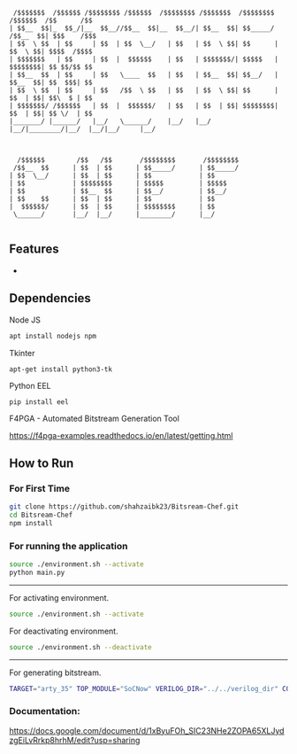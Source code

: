                                                                              
```
 /$$$$$$$  /$$$$$$ /$$$$$$$$ /$$$$$$  /$$$$$$$$ /$$$$$$$  /$$$$$$$$  /$$$$$$  /$$      /$$
| $$__  $$|_  $$_/|__  $$__//$$__  $$|__  $$__/| $$__  $$| $$_____/ /$$__  $$| $$$    /$$$
| $$  \ $$  | $$     | $$  | $$  \__/   | $$   | $$  \ $$| $$      | $$  \ $$| $$$$  /$$$$
| $$$$$$$   | $$     | $$  |  $$$$$$    | $$   | $$$$$$$/| $$$$$   | $$$$$$$$| $$ $$/$$ $$
| $$__  $$  | $$     | $$   \____  $$   | $$   | $$__  $$| $$__/   | $$__  $$| $$  $$$| $$
| $$  \ $$  | $$     | $$   /$$  \ $$   | $$   | $$  \ $$| $$      | $$  | $$| $$\  $ | $$
| $$$$$$$/ /$$$$$$   | $$  |  $$$$$$/   | $$   | $$  | $$| $$$$$$$$| $$  | $$| $$ \/  | $$
|_______/ |______/   |__/   \______/    |__/   |__/  |__/|________/|__/  |__/|__/     |__/
                                                                                          
                                                                                          
                                                                                          
  /$$$$$$        /$$   /$$       /$$$$$$$$       /$$$$$$$$                                
 /$$__  $$      | $$  | $$      | $$_____/      | $$_____/                                
| $$  \__/      | $$  | $$      | $$            | $$                                      
| $$            | $$$$$$$$      | $$$$$         | $$$$$                                   
| $$            | $$__  $$      | $$__/         | $$__/                                   
| $$    $$      | $$  | $$      | $$            | $$                                      
|  $$$$$$/      | $$  | $$      | $$$$$$$$      | $$                                      
 \______/       |__/  |__/      |________/      |__/                                      
                                                                                          
```
## Features
- 

## Dependencies
Node JS
```bash
apt install nodejs npm
```
Tkinter
```
apt-get install python3-tk
```
Python EEL
```
pip install eel
```

F4PGA - Automated Bitstream Generation Tool

https://f4pga-examples.readthedocs.io/en/latest/getting.html 
## How to Run

### For First Time
```bash
git clone https://github.com/shahzaibk23/Bitsream-Chef.git
cd Bitsream-Chef
npm install
```

### For running the application
```bash
source ./environment.sh --activate
python main.py
```


--------------------------------

For activating environment.
```bash
source ./environment.sh --activate
```
For deactivating environment.
```bash
source ./environment.sh --deactivate
```

--------------------------------

For generating bitstream.
```bash
TARGET="arty_35" TOP_MODULE="SoCNow" VERILOG_DIR="../../verilog_dir" CONS_DIR="../../constraints_dir" CONSTRAINT_FILE="anyfile" make 
```

### Documentation:
https://docs.google.com/document/d/1xByuFOh_SIC23NHe2ZOPA65XLJydzgEiLvRrkp8hrhM/edit?usp=sharing 
